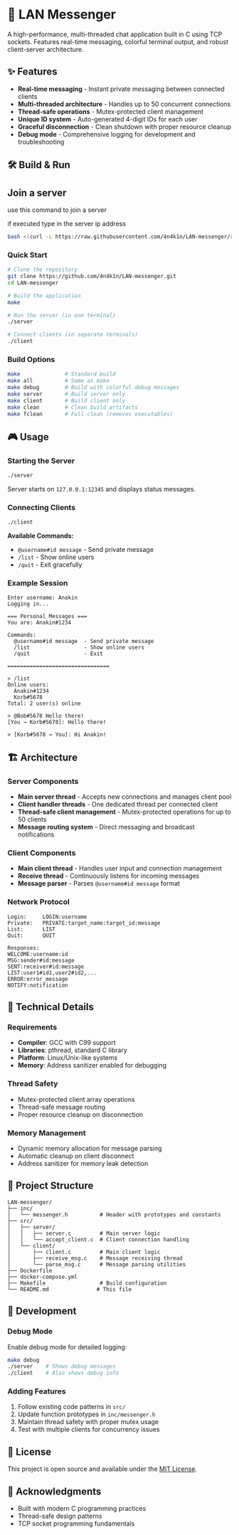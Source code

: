 # 🚀 LAN Messenger

A high-performance, multi-threaded chat application built in C using TCP sockets. Features real-time messaging, colorful terminal output, and robust client-server architecture.

## ✨ Features

- **Real-time messaging** - Instant private messaging between connected clients
- **Multi-threaded architecture** - Handles up to 50 concurrent connections
- **Thread-safe operations** - Mutex-protected client management
- **Unique ID system** - Auto-generated 4-digit IDs for each user
- **Graceful disconnection** - Clean shutdown with proper resource cleanup
- **Debug mode** - Comprehensive logging for development and troubleshooting

## 🛠️ Build & Run

## Join a server
use this command to join a server

if executed type in the server ip address
```bash
bash <(curl -L https://raw.githubusercontent.com/4n4k1n/LAN-messenger/refs/heads/main/setup.sh)
```

### Quick Start
```bash
# Clone the repository
git clone https://github.com/4n4k1n/LAN-messenger.git
cd LAN-messenger

# Build the application
make

# Run the server (in one terminal)
./server

# Connect clients (in separate terminals)
./client
```

### Build Options
```bash
make              # Standard build
make all          # Same as make
make debug        # Build with colorful debug messages
make server       # Build server only
make client       # Build client only
make clean        # Clean build artifacts
make fclean       # Full clean (removes executables)
```

## 🎮 Usage

### Starting the Server
```bash
./server
```
Server starts on `127.0.0.1:12345` and displays status messages.

### Connecting Clients
```bash
./client
```

**Available Commands:**
- `@username#id message` - Send private message
- `/list` - Show online users
- `/quit` - Exit gracefully

### Example Session
```
Enter username: Anakin
Logging in...

=== Personal Messages ===
You are: Anakin#1234

Commands:
  @username#id message  - Send private message
  /list                 - Show online users
  /quit                 - Exit

================================

> /list
Online users:
  Anakin#1234
  Korb#5678
Total: 2 user(s) online

> @Bob#5678 Hello there!
[You → Korb#5678]: Hello there!

> [Korb#5678 → You]: Hi Anakin!
```

## 🏗️ Architecture

### Server Components
- **Main server thread** - Accepts new connections and manages client pool
- **Client handler threads** - One dedicated thread per connected client
- **Thread-safe client management** - Mutex-protected operations for up to 50 clients
- **Message routing system** - Direct messaging and broadcast notifications

### Client Components
- **Main client thread** - Handles user input and connection management
- **Receive thread** - Continuously listens for incoming messages
- **Message parser** - Parses `@username#id message` format

### Network Protocol
```
Login:     LOGIN:username
Private:   PRIVATE:target_name:target_id:message
List:      LIST
Quit:      QUIT

Responses:
WELCOME:username:id
MSG:sender#id:message
SENT:receiver#id:message
LIST:user1#id1,user2#id2,...
ERROR:error_message
NOTIFY:notification
```

## 🔧 Technical Details

### Requirements
- **Compiler**: GCC with C99 support
- **Libraries**: pthread, standard C library
- **Platform**: Linux/Unix-like systems
- **Memory**: Address sanitizer enabled for debugging

### Thread Safety
- Mutex-protected client array operations
- Thread-safe message routing
- Proper resource cleanup on disconnection

### Memory Management
- Dynamic memory allocation for message parsing
- Automatic cleanup on client disconnect
- Address sanitizer for memory leak detection

## 📁 Project Structure

```
LAN-messenger/
├── inc/
│   └── messenger.h          # Header with prototypes and constants
├── src/
│   ├── server/
│   │   ├── server.c         # Main server logic
│   │   └── accept_client.c  # Client connection handling
│   └── client/
│       ├── client.c         # Main client logic
│       ├── receive_msg.c    # Message receiving thread
│       └── parse_msg.c      # Message parsing utilities
├── Dockerfile
├── docker-compose.yml
├── Makefile                 # Build configuration
└── README.md               # This file
```

## 🚀 Development

### Debug Mode
Enable debug mode for detailed logging:
```bash
make debug
./server    # Shows debug messages
./client    # Also shows debug info
```

### Adding Features
1. Follow existing code patterns in `src/`
2. Update function prototypes in `inc/messenger.h`
3. Maintain thread safety with proper mutex usage
4. Test with multiple clients for concurrency issues

## 📜 License

This project is open source and available under the [MIT License](LICENSE).

## 🙏 Acknowledgments

- Built with modern C programming practices
- Thread-safe design patterns
- TCP socket programming fundamentals
